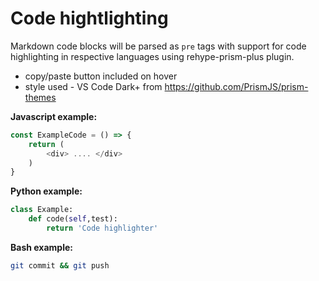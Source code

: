 # Code hightlighting

Markdown code blocks will be parsed as `pre` tags with support for code highlighting in respective languages using rehype-prism-plus plugin. 

- copy/paste button included on hover
- style used - VS Code Dark+ from https://github.com/PrismJS/prism-themes

**Javascript example:**

```javascript
const ExampleCode = () => {
	return (
		<div> .... </div>
	)
}
```

**Python example:**

```python
class Example:
	def code(self,test):
		return 'Code highlighter'
```

**Bash example:**

```bash
git commit && git push
```